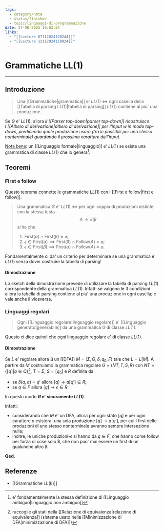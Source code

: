 ```yaml
---
tags:
  - category/note
  - status/finished
  - topic/linguaggi-di-programmazione
date: 27-08-2025 19:03:04
links:
  - "[[Lecture 07112024120244]]"
  - "[[Lecture 12112024110924]]"
---
```

# Grammatiche LL(1)
---
## Introduzione
> Una [[Grammatiche|grammatica]] e' $LL(1)$ $\iff$ ogni casella della [[Tabella di parsing LL(1)|tabella di parsing]] $LL(1)$ contiene al piu' una produzione.

Se $G$ e' $LL(1)$, allora _il [[Parser top-down|parser top-down]] ricostruisce l'[[Albero di derivazione|albero di derivazione]] per l'input $w$ in modo top-down, predicendo quale produzione usare (tra le possibili per uno stesso nonterminale) guardando il prossimo carattere dell'input_.

<u>Nota bene</u>: un [[Linguaggio formale|linguaggio]] e' $LL(1)$ se esiste una grammatica di classe $LL(1)$ che lo genera[^1].

## Teoremi
### First e follow
Questo teorema connette le grammatiche $LL(1)$ con i [[First e follow|first e follow]].
> Una grammatica $G$ e' $LL(1)$ $\iff$ per ogni coppia di produzioni distinte con la stessa testa
> $$A \to \alpha | \beta$$
> si ha che:
> 1. $\text{First}(\alpha) \cap \text{First}(\beta) = \varnothing$;
> 2. $\epsilon \in \text{First}(\alpha) \implies \text{First}(\beta) \cap \text{Follow}(A) = \varnothing$;
> 3. $\epsilon \in \text{First}(\beta) \implies \text{First}(\alpha) \cap \text{Follow}(A) = \varnothing$.

Fondamentalmente ci da' un criterio per determinare se una grammatica e' $LL(1)$ senza dover costruire la tabella di parsing!

#### Dimostrazione
Lo sketch della dimostrazione prevede di utilizzare la tabella di parsing $LL(1)$ corrispondente della grammatica $LL(1)$. Infatti se valgono le 3 condizioni allora la tabella di parsing contiene al piu' una produzione in ogni casella; e vale anche il viceversa.

### Linguaggi regolari
> Ogni [[Linguaggio regolare|linguaggio regolare]] e' [[Linguaggio generato|generabile]] da una grammatica $G$ di classe $LL(1)$.

Questo ci dice quindi che ogni linguaggio regolare e' di classe $LL(1)$.

#### Dimostrazione
Se $L$ e' regolare allora $\exists$ un [[DFA]] $M = (\Sigma, Q, \delta, q_{0}, F)$ tale che $L = L[M]$. A partire da $M$ costruiamo la grammatica regolare $G = (NT, T, S, R)$ con $NT = \{[q] | q \in Q\}$[^2], $T = \Sigma$, $S = [q_{0}]$ e $R$ definita da:
- se $\delta(q, a) = q'$ allora $[q] \to a[q'] \in R$;
- se $q \in F$ allora $[q] \to \epsilon \in R$.

In questo modo **$G$ e' sicuramente $LL(1)$**.

Infatti:
- considerando che $M$ e' un DFA, allora per ogni stato $[q]$ e per ogni carattere $a$ esistera' una sola produzione $[q] \to a[q']$, per cui i first delle produzioni di uno stesso nonterminale avranno sempre intersezione nulla;
- inoltre, le uniche produzioni-$\epsilon$ si hanno da $q \in F$, che hanno come follow per forza di cose solo $\$$, che non puo' mai essere un first di un qualunche altro $\beta$.

**Qed**.

## Referenze
- [[Grammatiche LL(k)]]

[^1]: e' fondamentalmente la stessa definizione di [[Linguaggio ambiguo|linguaggio non ambiguo]]
[^2]: raccoglie gli stati nella [[Relazione di equivalenza|relazione di equivalenza]] (sistema usato nella [[Minimizzazione di DFA|minimizzazione di DFA]])
